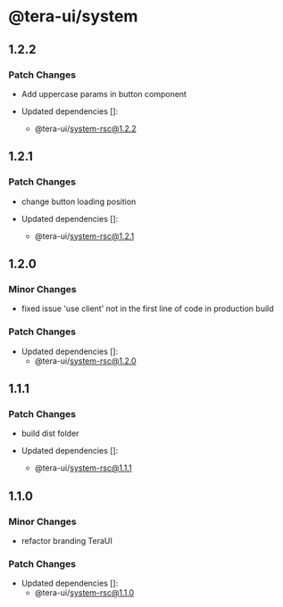 # @tera-ui/system

## 1.2.2

### Patch Changes

- Add uppercase params in button component

- Updated dependencies []:
  - @tera-ui/system-rsc@1.2.2

## 1.2.1

### Patch Changes

- change button loading position

- Updated dependencies []:
  - @tera-ui/system-rsc@1.2.1

## 1.2.0

### Minor Changes

- fixed issue 'use client' not in the first line of code in production build

### Patch Changes

- Updated dependencies []:
  - @tera-ui/system-rsc@1.2.0

## 1.1.1

### Patch Changes

- build dist folder

- Updated dependencies []:
  - @tera-ui/system-rsc@1.1.1

## 1.1.0

### Minor Changes

- refactor branding TeraUI

### Patch Changes

- Updated dependencies []:
  - @tera-ui/system-rsc@1.1.0
